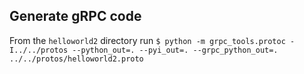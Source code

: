 ## Generate gRPC code

From the `helloworld2` directory run
`$ python -m grpc_tools.protoc -I../../protos --python_out=. --pyi_out=. --grpc_python_out=. ../../protos/helloworld2.proto`
